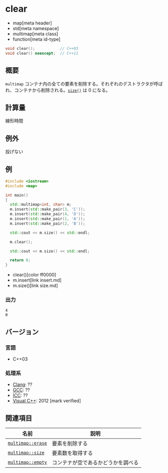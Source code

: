 # clear
* map[meta header]
* std[meta namespace]
* multimap[meta class]
* function[meta id-type]

```cpp
void clear();           // C++03
void clear() noexcept;  // C++11
```

## 概要
`multimap` コンテナ内の全ての要素を削除する。それぞれのデストラクタが呼ばれ、コンテナから削除される。[`size()`](size.md) は 0 になる。


## 計算量
線形時間

## 例外

投げない

## 例
```cpp example
#include <iostream>
#include <map>

int main()
{
  std::multimap<int, char> m;
  m.insert(std::make_pair(3, 'C'));
  m.insert(std::make_pair(4, 'D'));
  m.insert(std::make_pair(1, 'A'));
  m.insert(std::make_pair(2, 'B'));

  std::cout << m.size() << std::endl;

  m.clear();

  std::cout << m.size() << std::endl;

  return 0;
}
```
* clear()[color ff0000]
* m.insert[link insert.md]
* m.size()[link size.md]

### 出力
```
4
0
```

## バージョン
### 言語
- C++03

### 処理系
- [Clang](/implementation.md#clang): ??
- [GCC](/implementation.md#gcc): ??
- [ICC](/implementation.md#icc): ??
- [Visual C++](/implementation.md#visual_cpp): 2012 [mark verified]

## 関連項目

| 名前 | 説明 |
|-------------------------------------------------------------------------------------|-----------------------------------------------------|
| [`multimap::erase`](erase.md) | 要素を削除する |
| [`multimap::size`](size.md) | 要素数を取得する |
| [`multimap::empty`](empty.md) | コンテナが空であるかどうかを調べる |



